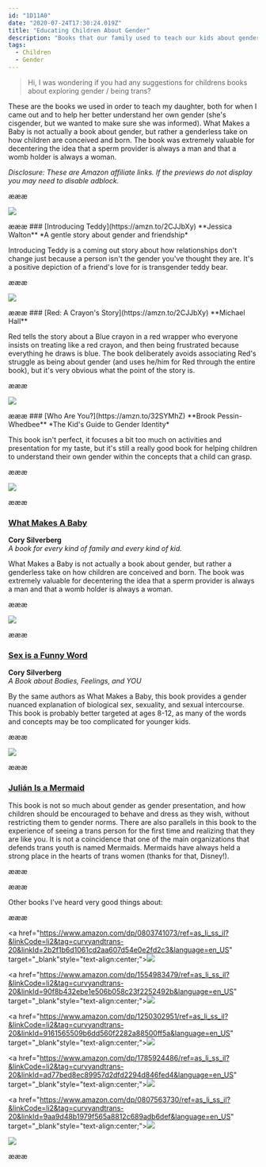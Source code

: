 ```yaml
---
id: "1D11A0"
date: "2020-07-24T17:30:24.019Z"
title: "Educating Children About Gender"
description: "Books that our family used to teach our kids about gender."
tags:
  - Children
  - Gender
---
```


> Hi, I was wondering if you had any suggestions for childrens books about exploring gender / being trans?

These are the books we used in order to teach my daughter, both for when I came out and to help her better understand her own gender (she's cisgender, but we wanted to make sure she was informed). What Makes a Baby is not actually a book about gender, but rather a genderless take on how children are conceived and born. The book was extremely valuable for decentering the idea that a sperm provider is always a man and that a womb holder is always a woman.

_Disclosure: These are Amazon affiliate links. If the previews do not display you may need to disable adblock._

æææ<div class="grid-row amazon-by-four-or-two">
  <a href="https://www.amazon.com/dp/1681192101/ref=as_li_ss_il?&linkCode=li2&tag=curvyandtrans-20&linkId=d6105e3359831c00ce80f5cdf5218f9c&language=en_US" target="_blank"><img border="0" src="//ws-na.amazon-adsystem.com/widgets/q?_encoding=UTF8&ASIN=1681192101&Format=_SL160_&ID=AsinImage&MarketPlace=US&ServiceVersion=20070822&WS=1&tag=curvyandtrans-20&language=en_US" ></a>
<div>æææ
### [Introducing Teddy](https://amzn.to/2CJJbXy)
**Jessica Walton**   
*A gentle story about gender and friendship*

Introducing Teddy is a coming out story about how relationships don't change just because a person isn't the gender you've thought they are. It's a positive depiction of a friend's love for is transgender teddy bear.

æææ</div>
<a href="https://www.amazon.com/dp/B00KACIL2C/ref=as_li_ss_il?&linkCode=li2&tag=curvyandtrans-20&linkId=379af4f4dc79c4db58a91b3f49d52c25&language=en_US" target="_blank"><img border="0" src="//ws-na.amazon-adsystem.com/widgets/q?_encoding=UTF8&ASIN=B00KACIL2C&Format=_SL160_&ID=AsinImage&MarketPlace=US&ServiceVersion=20070822&WS=1&tag=curvyandtrans-20&language=en_US" ></a>
<div>æææ
### [Red: A Crayon's Story](https://amzn.to/2CJJbXy)
**Michael Hall**

Red tells the story about a Blue crayon in a red wrapper who everyone insists on treating like a red crayon, and then being frustrated because everything he draws is blue. The book deliberately avoids associating Red's struggle as being about gender (and uses he/him for Red through the entire book), but it's very obvious what the point of the story is.

æææ</div>

<a href="https://www.amazon.com/Who-Are-You-Gender-Identity/dp/1785927280/ref=as_li_ss_il?crid=3B4N4S3XSU63B&dchild=1&keywords=who+are+you&qid=1595620370&s=books&sprefix=who+are+,stripbooks,327&sr=1-2&linkCode=li3&tag=curvyandtrans-20&linkId=76be8acbf332a6527410aab4444aba83&language=en_US" target="_blank"><img border="0" src="//ws-na.amazon-adsystem.com/widgets/q?_encoding=UTF8&ASIN=1785927280&Format=_SL250_&ID=AsinImage&MarketPlace=US&ServiceVersion=20070822&WS=1&tag=curvyandtrans-20&language=en_US" ></a>

<div>æææ
### [Who Are You?](https://amzn.to/32SYMhZ)
**Brook Pessin-Whedbee**   
*The Kid's Guide to Gender Identity*

This book isn't perfect, it focuses a bit too much on activities and presentation for my taste, but it's still a really good book for helping children to understand their own gender within the concepts that a child can grasp.

æææ</div>

<a href="https://www.amazon.com/dp/1609804856/ref=as_li_ss_il?&linkCode=li2&tag=curvyandtrans-20&linkId=f813bab3e23c783990f28d1e08acdbe7&language=en_US" target="_blank"><img border="0" src="//ws-na.amazon-adsystem.com/widgets/q?_encoding=UTF8&ASIN=1609804856&Format=_SL160_&ID=AsinImage&MarketPlace=US&ServiceVersion=20070822&WS=1&tag=curvyandtrans-20&language=en_US" ></a>
<div>æææ

### [What Makes A Baby](https://amzn.to/3hyZw01)
**Cory Silverberg**   
*A book for every kind of family and every kind of kid.*

What Makes a Baby is not actually a book about gender, but rather a genderless take on how children are conceived and born. The book was extremely valuable for decentering the idea that a sperm provider is always a man and that a womb holder is always a woman.

æææ</div>

<a href="https://www.amazon.com/dp/1609806069/ref=as_li_ss_il?&linkCode=li2&tag=curvyandtrans-20&linkId=3364cb7a5c429e845412e0fcd5d4e449&language=en_US" target="_blank"><img border="0" src="//ws-na.amazon-adsystem.com/widgets/q?_encoding=UTF8&ASIN=1609806069&Format=_SL160_&ID=AsinImage&MarketPlace=US&ServiceVersion=20070822&WS=1&tag=curvyandtrans-20&language=en_US" ></a>
<div>æææ

### [Sex is a Funny Word](https://amzn.to/3jzPkWN)
**Cory Silverberg**   
*A Book about Bodies, Feelings, and YOU*

By the same authors as What Makes a Baby, this book provides a gender nuanced explanation of biological sex, sexuality, and sexual intercourse. This book is probably better targeted at ages 8-12, as many of the words and concepts may be too complicated for younger kids.

æææ</div>

<a href="https://www.amazon.com/dp/0763690457/ref=as_li_ss_il?&linkCode=li2&tag=curvyandtrans-20&linkId=9c9ed8548f72c229729516e046087ccc&language=en_US" target="_blank"><img border="0" src="//ws-na.amazon-adsystem.com/widgets/q?_encoding=UTF8&ASIN=0763690457&Format=_SL160_&ID=AsinImage&MarketPlace=US&ServiceVersion=20070822&WS=1&tag=curvyandtrans-20&language=en_US" ></a>
<div>æææ



### [Julián Is a Mermaid](https://amzn.to/3jMJ7qO)

This book is not so much about gender as gender presentation, and how children should be encouraged to behave and dress as they wish, without restricting them to gender norms. There are also parallels in this book to the experience of seeing a trans person for the first time and realizing that they are like you. It is not a coincidence that one of the main organizations that defends trans youth is named Mermaids. Mermaids have always held a strong place in the hearts of trans women (thanks for that, Disney!).

æææ</div>

</div>æææ

Other books I've heard very good things about:

æææ
<div class="grid-row by-three">

  <a href="https://www.amazon.com/dp/0803741073/ref=as_li_ss_il?&linkCode=li2&tag=curvyandtrans-20&linkId=2b2f1b6d1061cd2aa607d54e0e2fd2c3&language=en_US" target="_blank"style="text-align:center;"><img border="0" src="//ws-na.amazon-adsystem.com/widgets/q?_encoding=UTF8&ASIN=0803741073&Format=_SL250_&ID=AsinImage&MarketPlace=US&ServiceVersion=20070822&WS=1&tag=curvyandtrans-20&language=en_US" ></a>

  <a href="https://www.amazon.com/dp/1554983479/ref=as_li_ss_il?&linkCode=li2&tag=curvyandtrans-20&linkId=90f8b432ebe1e506b058c23f2252492b&language=en_US" target="_blank"style="text-align:center;"><img border="0" src="//ws-na.amazon-adsystem.com/widgets/q?_encoding=UTF8&ASIN=1554983479&Format=_SL250_&ID=AsinImage&MarketPlace=US&ServiceVersion=20070822&WS=1&tag=curvyandtrans-20&language=en_US" ></a>

  <a href="https://www.amazon.com/dp/1250302951/ref=as_li_ss_il?&linkCode=li2&tag=curvyandtrans-20&linkId=9161565509b6dd560f2282a88500ff5a&language=en_US" target="_blank"style="text-align:center;"><img border="0" src="//ws-na.amazon-adsystem.com/widgets/q?_encoding=UTF8&ASIN=1250302951&Format=_SL250_&ID=AsinImage&MarketPlace=US&ServiceVersion=20070822&WS=1&tag=curvyandtrans-20&language=en_US" ></a>

  <a href="https://www.amazon.com/dp/1785924486/ref=as_li_ss_il?&linkCode=li2&tag=curvyandtrans-20&linkId=ad77bed8ec89957d2dfd2294d846fed4&language=en_US" target="_blank"style="text-align:center;"><img border="0" src="//ws-na.amazon-adsystem.com/widgets/q?_encoding=UTF8&ASIN=1785924486&Format=_SL250_&ID=AsinImage&MarketPlace=US&ServiceVersion=20070822&WS=1&tag=curvyandtrans-20&language=en_US" ></a>

  <a href="https://www.amazon.com/dp/0807563730/ref=as_li_ss_il?&linkCode=li2&tag=curvyandtrans-20&linkId=9aa9d48b1979f565a8812c689adb6def&language=en_US" target="_blank"style="text-align:center;"><img border="0" src="//ws-na.amazon-adsystem.com/widgets/q?_encoding=UTF8&ASIN=0807563730&Format=_SL250_&ID=AsinImage&MarketPlace=US&ServiceVersion=20070822&WS=1&tag=curvyandtrans-20&language=en_US" ></a>

  <a href="https://www.amazon.com/dp/1499807317/ref=as_li_ss_il?&linkCode=li2&tag=curvyandtrans-20&linkId=bb677b4fd255337e3a82a4d5d912cb47&language=en_US" target="_blank" style="text-align:center;"><img border="0" src="//ws-na.amazon-adsystem.com/widgets/q?_encoding=UTF8&ASIN=1499807317&Format=_SL250_&ID=AsinImage&MarketPlace=US&ServiceVersion=20070822&WS=1&tag=curvyandtrans-20&language=en_US" ></a>
</div>
æææ
